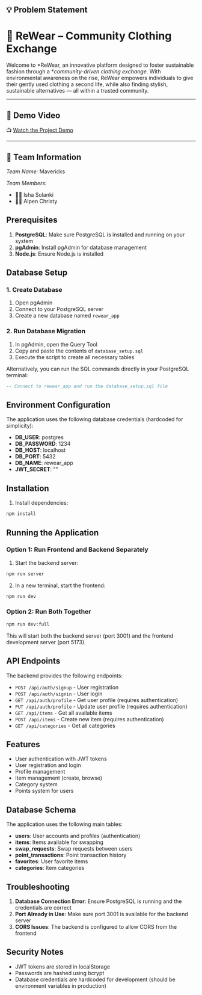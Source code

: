 ## 💡 Problem Statement
# 👕 ReWear – Community Clothing Exchange

Welcome to *ReWear, an innovative platform designed to foster sustainable fashion through a **community-driven clothing exchange*. With environmental awareness on the rise, ReWear empowers individuals to give their gently used clothing a second life, while also finding stylish, sustainable alternatives — all within a trusted community.

---

## 🎥 Demo Video

📺 [Watch the Project Demo](https://drive.google.com/file/d/1s4hY8tCCxfrUGkvLEan5E4pY68r7Cdff/view?usp=sharing)

---

## 🧠 Team Information

*Team Name:* Mavericks

*Team Members:*
- 👩‍💻 Isha Solanki
- 👨‍💻 Alpen Christy

## Prerequisites

1. **PostgreSQL**: Make sure PostgreSQL is installed and running on your system
2. **pgAdmin**: Install pgAdmin for database management
3. **Node.js**: Ensure Node.js is installed

## Database Setup

### 1. Create Database

1. Open pgAdmin
2. Connect to your PostgreSQL server
3. Create a new database named `rewear_app`

### 2. Run Database Migration

1. In pgAdmin, open the Query Tool
2. Copy and paste the contents of `database_setup.sql`
3. Execute the script to create all necessary tables

Alternatively, you can run the SQL commands directly in your PostgreSQL terminal:

```sql
-- Connect to rewear_app and run the database_setup.sql file
```

## Environment Configuration

The application uses the following database credentials (hardcoded for simplicity):

- **DB_USER**: postgres
- **DB_PASSWORD**: 1234
- **DB_HOST**: localhost
- **DB_PORT**: 5432
- **DB_NAME**: rewear_app
- **JWT_SECRET**: ""

## Installation

1. Install dependencies:
```bash
npm install
```

## Running the Application

### Option 1: Run Frontend and Backend Separately

1. Start the backend server:
```bash
npm run server
```

2. In a new terminal, start the frontend:
```bash
npm run dev
```

### Option 2: Run Both Together

```bash
npm run dev:full
```

This will start both the backend server (port 3001) and the frontend development server (port 5173).

## API Endpoints

The backend provides the following endpoints:

- `POST /api/auth/signup` - User registration
- `POST /api/auth/signin` - User login
- `GET /api/auth/profile` - Get user profile (requires authentication)
- `PUT /api/auth/profile` - Update user profile (requires authentication)
- `GET /api/items` - Get all available items
- `POST /api/items` - Create new item (requires authentication)
- `GET /api/categories` - Get all categories

## Features

- User authentication with JWT tokens
- User registration and login
- Profile management
- Item management (create, browse)
- Category system
- Points system for users

## Database Schema

The application uses the following main tables:

- **users**: User accounts and profiles (authentication)
- **items**: Items available for swapping
- **swap_requests**: Swap requests between users
- **point_transactions**: Point transaction history
- **favorites**: User favorite items
- **categories**: Item categories

## Troubleshooting

1. **Database Connection Error**: Ensure PostgreSQL is running and the credentials are correct
2. **Port Already in Use**: Make sure port 3001 is available for the backend server
3. **CORS Issues**: The backend is configured to allow CORS from the frontend

## Security Notes

- JWT tokens are stored in localStorage
- Passwords are hashed using bcrypt
- Database credentials are hardcoded for development (should be environment variables in production) 
